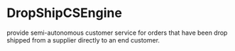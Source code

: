 # DropShipCSEngine
provide semi-autonomous customer service for orders that have been drop shipped from a supplier directly to an end customer.
